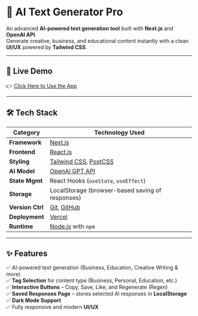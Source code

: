 # 🧠 AI Text Generator Pro

An advanced **AI-powered text generation tool** built with **Next.js** and **OpenAI API**.  
Generate creative, business, and educational content instantly with a clean **UI/UX** powered by **Tailwind CSS**.

---

## 🚀 **Live Demo**
👉 [Click Here to Use the App](https://ai-text-generator-pro.vercel.app/) 

---

## 🛠 **Tech Stack**

| Category        | Technology Used |
|------------------|----------------|
| **Framework**    | [Next.js](https://nextjs.org/) |
| **Frontend**     | [React.js](https://react.dev/) |
| **Styling**      | [Tailwind CSS](https://tailwindcss.com/), [PostCSS](https://postcss.org/) |
| **AI Model**     | [OpenAI GPT API](https://platform.openai.com/) |
| **State Mgmt**   | React Hooks (`useState`, `useEffect`) |
| **Storage**      | LocalStorage (browser-based saving of responses) |
| **Version Ctrl** | [Git](https://git-scm.com/), [GitHub](https://github.com/) |
| **Deployment**   | [Vercel](https://vercel.com/) |
| **Runtime**      | [Node.js](https://nodejs.org/) with `npm` |

---

## ✨ **Features**

✅ AI-powered text generation (Business, Education, Creative Writing & more)  
✅ **Tag Selection** for content type (Business, Personal, Education, etc.)  
✅ **Interactive Buttons** – Copy, Save, Like, and Regenerate (Regen)  
✅ **Saved Responses Page** – stores selected AI responses in **LocalStorage**  
✅ **Dark Mode Support**  
✅ Fully responsive and modern **UI/UX**  
